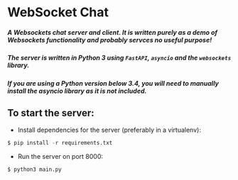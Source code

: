 # WebSocket Chat

##### A Websockets chat server and client. It is written purely as a demo of Websockets functionality and probably servces no useful purpose!

##### The server is written in Python 3 using  `FastAPI`, `asyncio` and the `websockets` library.

##### If you are using a Python version below 3.4, you will need to manually install the asyncio library as it is not included.

## **To start the server:**

* Install dependencies for the server (preferably in a virtualenv):
```py
$ pip install -r requirements.txt
```
* Run the server on port 8000:
```py
$ python3 main.py
```
